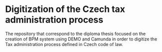 # Digitization of the Czech tax administration process

The repository that correspond to the diploma thesis focused on the creation of BPM system using DEMO and Camunda in order to digitize the Tax administration process defined in Czech code of law.
